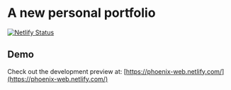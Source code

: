 # A new personal portfolio

[![Netlify Status](https://api.netlify.com/api/v1/badges/af949119-1d89-4ee4-8116-5519c19d4122/deploy-status)](https://app.netlify.com/sites/phoenix-web/deploys)

## Demo

Check out the development preview at: [https://phoenix-web.netlify.com/](https://phoenix-web.netlify.com/)